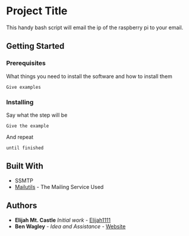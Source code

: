 # Project Title

This handy bash script will email the ip of the raspberry pi to your email.

## Getting Started


### Prerequisites

What things you need to install the software and how to install them

```
Give examples
```

### Installing

Say what the step will be

```
Give the example
```

And repeat

```
until finished
```

## Built With

* SSMTP
* [Mailutils](https://mailutils.org/) - The Mailing Service Used

## Authors
* **Elijah Mt. Castle** *Initial work* - [Elijah1111](https://github.com/Elijah1111)
* **Ben Wagley** - *Idea and Assistance* - [Website](http://bwagley.com/)
